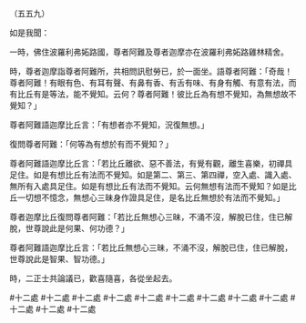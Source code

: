 （五五九）

如是我聞：

一時，佛住波羅利弗妬路國，尊者阿難及尊者迦摩亦在波羅利弗妬路雞林精舍。

時，尊者迦摩詣尊者阿難所，共相問訊慰勞已，於一面坐。語尊者阿難：「奇哉！尊者阿難！有眼有色、有耳有聲、有鼻有香、有舌有味、有身有觸、有意有法，而有比丘有是等法，能不覺知。云何？尊者阿難！彼比丘為有想不覺知，為無想故不覺知？」

尊者阿難語迦摩比丘言：「有想者亦不覺知，況復無想。」

復問尊者阿難：「何等為有想於有而不覺知？」

尊者阿難語迦摩比丘言：「若比丘離欲、惡不善法，有覺有觀，離生喜樂，初禪具足住。如是有想比丘有法而不覺知。如是第二、第三、第四禪，空入處、識入處、無所有入處具足住。如是有想比丘有法而不覺知。云何無想有法而不覺知？如是比丘一切想不憶念，無想心三昧身作證具足住，是名比丘無想於有法而不覺知。」

尊者迦摩比丘復問尊者阿難：「若比丘無想心三昧，不涌不沒，解脫已住，住已解脫，世尊說此是何果、何功德？」

尊者阿難語迦摩比丘言：「若比丘無想心三昧，不涌不沒，解脫已住，住已解脫，世尊說此是智果、智功德。」

時，二正士共論議已，歡喜隨喜，各從坐起去。





#十二處
#十二處
#十二處
#十二處
#十二處
#十二處
#十二處
#十二處
#十二處
#十二處
#十二處
#十二處

